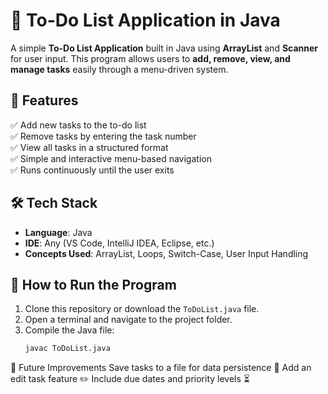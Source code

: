 # 📝 To-Do List Application in Java

A simple **To-Do List Application** built in Java using **ArrayList** and **Scanner** for user input. This program allows users to **add, remove, view, and manage tasks** easily through a menu-driven system.

## 📌 Features
✅ Add new tasks to the to-do list  
✅ Remove tasks by entering the task number  
✅ View all tasks in a structured format  
✅ Simple and interactive menu-based navigation  
✅ Runs continuously until the user exits  

## 🛠️ Tech Stack
- **Language**: Java  
- **IDE**: Any (VS Code, IntelliJ IDEA, Eclipse, etc.)  
- **Concepts Used**: ArrayList, Loops, Switch-Case, User Input Handling  

## 🚀 How to Run the Program
1. Clone this repository or download the `ToDoList.java` file.
2. Open a terminal and navigate to the project folder.
3. Compile the Java file:
   ```sh
   javac ToDoList.java

📌 Future Improvements
Save tasks to a file for data persistence 📂
Add an edit task feature ✏️
Include due dates and priority levels ⏳
